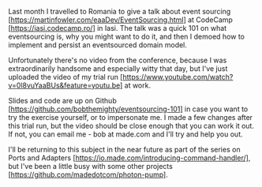 Last month I travelled to Romania to give a talk about event sourcing
[https://martinfowler.com/eaaDev/EventSourcing.html]  at CodeCamp
[https://iasi.codecamp.ro/]  in Iasi. The talk was a quick 101 on what
eventsourcing is, why you might want to do it, and then I demoed how to
implement and persist an eventsourced domain model.

Unfortunately there's no video from the conference, because I was
extraordinarily handsome and especially witty that day, but I've just uploaded
the video of my trial run
[https://www.youtube.com/watch?v=0l8vuYaaBUs&feature=youtu.be]  at work.

Slides and code are up on Github
[https://github.com/bobthemighty/eventsourcing-101]  in case you want to try the
exercise yourself, or to impersonate me. I made a few changes after this trial
run, but the video should be close enough that you can work it out. If not, you
can email me - bob at made.com and I'll try and help you out.

I'll be returning to this subject in the near future as part of the series on
Ports and Adapters [https://io.made.com/introducing-command-handler/], but I've
been a little busy with some other projects
[https://github.com/madedotcom/photon-pump].
